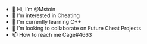 - 👋 Hi, I’m @Mstoin
- 👀 I’m interested in Cheating
- 🌱 I’m currently learning C++
- 💞️ I’m looking to collaborate on Future Cheat Projects
- 📫 How to reach me Cage#4663

<!---
Mstoin/Mstoin is a ✨ special ✨ repository because its `README.md` (this file) appears on your GitHub profile.
You can click the Preview link to take a look at your changes.
--->
